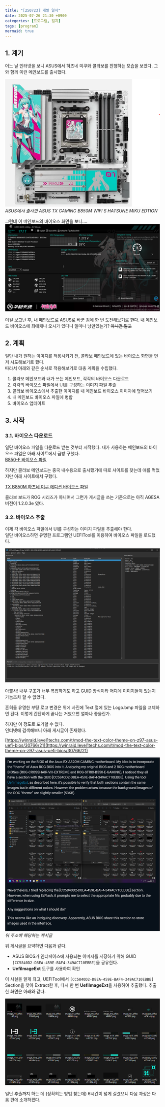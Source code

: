 ```yaml
---
title: "[250723] 개발 일지"
date: 2025-07-26 21:30 +0900
categories: [프로그램, 일지]
tags: [program]
mermaid: true
---
```


## 1. 계기
어느 날 인터넷을 보니 ASUS에서 하츠네 미쿠와 콜라보를 진행하는 모습을 보았다. 그와 함께 이런 메인보드를 출시했다.

![board](/img/250720/board.png)
_ASUS에서 출시한 ASUS TX GAMING B850M WIFI S HATSUNE MIKU EDTION_

그런데 이 메인보드의 바이오스 화면을 보니....
![bios_screen](/img/250720/bios_screen.png)

이걸 보고난 후, 내 메인보드로 ASUS로 바꾼 김에 한 번 도전해보기로 한다.
내 메인보드 바이오스에 최애캐나 오시가 있다니 얼마나 낭만있는가?
~~아니면 말고~~

## 2. 계획
일단 내가 원하는 이미지를 적용시키기 전, 콜라보 메인보드에 있는 바이오스 화면을 먼저 시도해보기로 했다.<br>
따라서 아래와 같은 순서로 적용해보기로 대충 계획을 수립했다.

1. 콜라보 메인보드와 내가 쓰는 메인보드, 각각의 바이오스 다운로드
2. 각각의 바이오스 파일에서 UI를 구성하는 이미지 파일 추출
3. 콜라보 바이오스에서 추출한 이미지를 내 메인보드 바이오스 이미지에 덮어쓰기
4. 내 메인보드 바이오스 파일에 병합
5. 바이오스 업데이트

## 3. 시작
### 3.1. 바이오스 다운로드
일단 바이오스 파일을 다운로드 받는 것부터 시작했다.
내가 사용하는 메인보드의 바이오스 파일은 아래 사이트에서 금방 구했다.<br>
[B850-F 바이오스 파일](https://rog.asus.com/kr/motherboards/rog-strix/rog-strix-b850-f-gaming-wifi/helpdesk_bios/)

하지만 콜라보 메인보드는 중국 내수용으로 출시했기에 따로 사이트를 찾는데 애를 먹었지만 아래 사이트에서 구했다.

[TX B850M 하츠네 미쿠 에디션 바이오스 파일](https://www.asus.com.cn/motherboards-components/motherboards/others/tx-gaming-b850m-wifi-s-hatsune-miku-edtion/helpdesk_bios?model2Name=TX-GAMING-B850M-WIFI-S-HATSUNE-MIKU-EDTION)

콜라보 보드가 ROG 시리즈가 아니여서 그런가 게시글을 쓰는 기준으로는 아직 AGESA 버전이 1.2.0.3e 였다.

### 3.2. 바이오스 추출

이제 각 바이오스 파일에서 UI를 구성하는 이미지 파일을 추출해야 한다.<br>
일단 바이오스하면 유명한 프로그램인 UEFITool를 이용하여 바이오스 파일을 로드했다.

![tool](/img/250720/uefitool.png)

아뿔사! 내부 구조가 너무 복잡하기도 하고 GUID 방식이라 어디에 이미지들이 있는지 가늠조차 할 수 없었다.

흔히들 유명한 부팅 로고 변경은 위에 사진에 Text 열에 있는 Logo.bmp 파일을 교체하면 된다.
이렇게 간단하게 끝나는 거였으면 얼마나 좋을란가.

하지만 이 정도로 포기할 수 없다.<br>
인터넷에 검색해보니 아래 게시글이 존재했다.

[https://winraid.level1techs.com/t/mod-the-text-color-theme-on-z97-asus-uefi-bios/30766/21](https://winraid.level1techs.com/t/mod-the-text-color-theme-on-z97-asus-uefi-bios/30766/21)

![letter](/img/250720/letter.png)
_위 주소에 해당하는 게시글_

위 게시글을 요약하면 다음과 같다.

- ASUS BIOS가 인터페이스에 사용되는 이미지를 저장하기 위해 GUID` [CC5840D2-D8EA-459E-BAF4-349AC710EBBE]`을 공유한다.
- **UefiImageExt** 도구를 사용하여 확인

이 사실을 알게 되고, UEFITool에서 `[CC5840D2-D8EA-459E-BAF4-349AC710EBBE]` Section을 찾아 Extract한 후, 다시 한 번 **UefiImageExt**을 사용하여 추출했다.
추출한 화면은 아래와 같다.

![folder](/img/250720/extractfolder.png)

일단 추출까지 하는 데 (정확히는 방법 찾는데) 6시간이 넘게 걸렸으니
다음 과정은 다음 편에 소개하겠다.